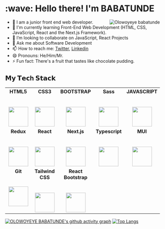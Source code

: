 <h1 align="left" id="gidi-babz-title">:wave: Hello there! I'm BABATUNDE </h1>
<a href="#gidi-babz-title">
  <img src="https://github-readme-stats.vercel.app/api?username=gidi-babz&show_icons=true&true&theme=react&count_private=true&include_all_commits=true" alt="Olowoyeye babatunde" align="right" />
</a>
 
- 🔭 I am a  junior front end web developer.
- 🌱 I'm currently learning Front-End Web Development (HTML, CSS, JavaScript, React and the Next.js Framework).
- 👯 I’m looking to collaborate on JavaScript, React Projects
- 💬 Ask me about Software Development
- 📫 How to reach me: [Twitter](https://twitter.com/gidi_babz), [Linkedin](https://www.linkedin.com/in/babatunde-olowoyeye)
- 😄 Pronouns: He/Him/Mr.
- ⚡️ Fun fact: There's a fruit that tastes like chocolate pudding.

## 𝗠𝘆 𝗧𝗲𝗰h 𝗦𝘁𝗮𝗰𝗸

<table>
  <tbody>
    <tr valign="top">
      <td width="20%" align="center">
        <span><strong>HTML5</strong></span><br><br><br>
        <img height="64px" src="https://cdn.svgporn.com/logos/html-5.svg">
      </td>
      <td width="20%" align="center">
        <span><strong>CSS3</strong></span><br><br><br>
        <img height="64px" src="https://cdn.svgporn.com/logos/css-3.svg">
      </td>
      <td width="20%" align="center">
        <span><strong>BOOTSTRAP </strong></span><br><br><br>
        <img height="64px" src="https://upload.wikimedia.org/wikipedia/commons/thumb/b/b2/Bootstrap_logo.svg/512px-Bootstrap_logo.svg.png">
      </td>
      <td width="20%" align="center">
        <span><strong>Sass </strong></span><br><br><br>
        <img height="64px" src="https://ivazz.com/wp-content/uploads/2021/05/sass-1.png">
      </td>
       <td width="20%" align="center">
        <span><strong>JAVASCRIPT</strong></span><br><br><br>
        <img height="64px" src="https://cdn.svgporn.com/logos/javascript.svg">
      </td>
    </tr>
    <tr valign="top">
      <td width="20%" align="center">
        <span><strong>Redux </strong></span><br><br><br>
        <img height="64px" src="https://cms-assets.tutsplus.com/uploads/users/1795/posts/30350/preview_image/ReduxLogo.jpg">
      </td>
      <td width="20%" align="center">
        <span><strong>React</strong>
        </span><br><br><br>
        <img height="64px" src="https://cdn4.iconfinder.com/data/icons/logos-3/600/React.js_logo-512.png">
      </td>
       <td width="20%" align="center">
        <span><strong>Next.js</strong></span><br><br><br>
        <img height="64px" src="https://decodenatura.com/static/fb8aa1bb70c9925ce1ae22dc2711b343/nextjs-logo.png">
      </td>
       <td width="20%" align="center">
        <span><strong>Typescript</strong></span><br><br><br>
        <img height="64px" src="https://upload.wikimedia.org/wikipedia/commons/thumb/4/4c/Typescript_logo_2020.svg/512px-Typescript_logo_2020.svg.png">
      </td>
       <td width="20%" align="center">
        <span><strong>MUI</strong></span><br><br><br>
        <img height="64px" src="https://v4.mui.com/static/logo.png">
      </td>
    </tr>
    <tr valign="top">
      <td width="20%" align="center">
        <span><strong>Git</strong></span><br><br><br>
        <img height="64px" src="https://initialcommit.com/img/initialcommit/baby-git-release.png">
      </td>
      <td width="20%" align="center">
        <span><strong>Tailwind CSS</strong></span><br><br><br>
        <img height="64px" src="https://tailwindcss.com/_next/static/media/social-square.b622e290e82093c36cca57092ffe494f.jpg">
      </td>
      <td width="20%" align="center">
        <span><strong>React Bootstrap</strong></span><br><br><br>
        <img height="64px" src="https://mpng.subpng.com/20180531/sas/kisspng-bootstrap-react-software-framework-javascript-fron-5b0f9b1ab26fd7.9058729715277494027309.jpg">
      </td>
    </tr>
  </tbody>
</table>



[![OLOWOYEYE BABATUNDE's github activity graph](https://activity-graph.herokuapp.com/graph?username=gidi-babz&theme=react-dark)](https://github.com/gidi-babz)
[![Top Langs](https://github-readme-stats.vercel.app/api/top-langs/?username=gidi-babz&show_icons=true&theme=radical&layout=compact)](https://github.com/gidi-babz/github-readme-stats)
